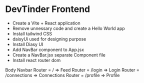 # DevTinder Frontend
- Create a Vite + React application
- Remove unnessary code and create a Hello World app
- Install tailwind CSS
- daisyUi used for designing purpose 
- Install Diasy UI
- Add NavBar component to App.jsx
- Create a NavBar.jsx separate Component  file
- Install react router dom


Body 
   Navbar
   Router = / =>    Feed
   Router = /login => Login
   Router = /connections => Connections
   Router = /profile => Profile